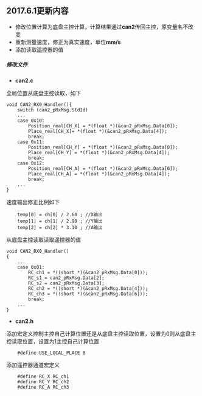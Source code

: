 ﻿<!----> 
## 2017.6.1更新内容
* 修改位置计算为底盘主控计算，计算结果通过**can2**传回主控，原变量名不改变
* 重新测量速度，修正为真实速度，单位**mm/s**  
* 添加读取遥控器的值
##### 修改文件
* **can2.c**

全局位置从底盘主控读取，如下
```
void CAN2_RX0_Handler(){
	switch (can2_pRxMsg.StdId)
	...
	case 0x10:
		Position_real[CH_X] = *(float *)(&can2_pRxMsg.Data[0]);
		Place_real[CH_X]= *(float *)(&can2_pRxMsg.Data[4]);
		break;
	case 0x11:
		Position_real[CH_Y] = *(float *)(&can2_pRxMsg.Data[0]);
		Place_real[CH_Y] = *(float *)(&can2_pRxMsg.Data[4]);
		break;
	case 0x12:
		Position_real[CH_A] = *(float *)(&can2_pRxMsg.Data[0]);
		Place_real[CH_A] = *(float *)(&can2_pRxMsg.Data[4]);
		break;
	...
}
```
速度输出修正比例如下
```
    temp[0] = ch[0] / 2.60 ; //X输出
    temp[1] = ch[1] / 2.90 ; //Y输出
    temp[2] = ch[2] * 3.10 ; //A输出
```
从底盘主控读取读取遥控器的值
```
void CAN2_RX0_Handler()
{
	...
	case 0x01:
		RC_ch1 = *((short *)(&can2_pRxMsg.Data[0]));
		RC_s1 = can2_pRxMsg.Data[2];
		RC_s2 = can2_pRxMsg.Data[3];
		RC_ch2 = *((short *)(&can2_pRxMsg.Data[4]));
		RC_ch3 = *((short *)(&can2_pRxMsg.Data[6]));
		break;
	...
}
```
* **can2.h**

添加宏定义控制主控自己计算位置还是从底盘主控读取位置，设置为0则从底盘主控读取位置，设置为1主控自己计算位置
```
    #define USE_LOCAL_PLACE 0
```
添加遥控器通道宏定义
```
    #define RC_X RC_ch1
    #define RC_Y RC_ch2
    #define RC_A RC_ch3
```

